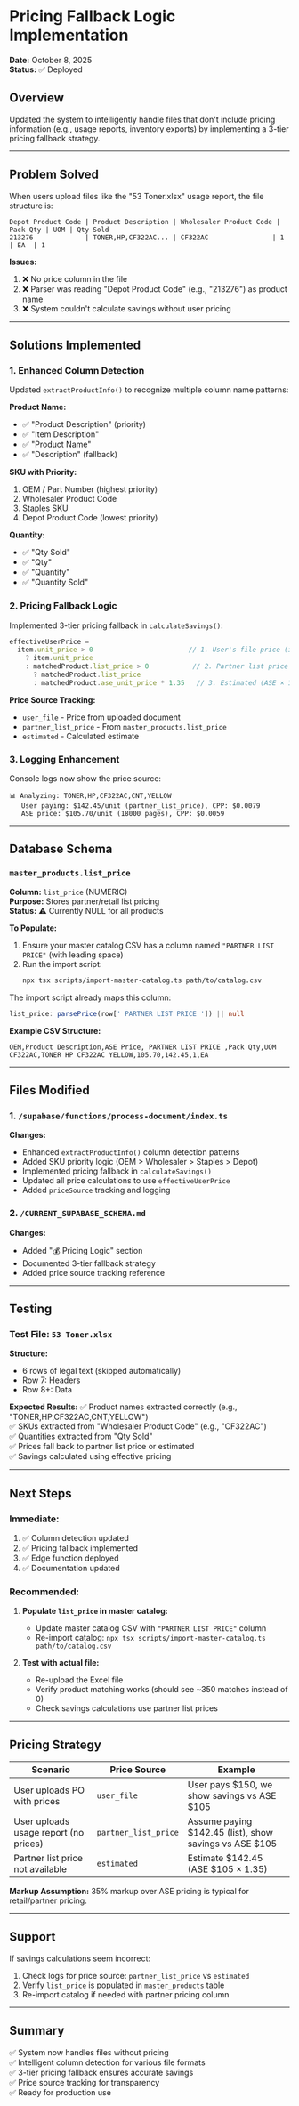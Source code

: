 # Pricing Fallback Logic Implementation

**Date:** October 8, 2025  
**Status:** ✅ Deployed

## Overview

Updated the system to intelligently handle files that don't include pricing information (e.g., usage reports, inventory exports) by implementing a 3-tier pricing fallback strategy.

---

## Problem Solved

When users upload files like the "53 Toner.xlsx" usage report, the file structure is:
```
Depot Product Code | Product Description | Wholesaler Product Code | Pack Qty | UOM | Qty Sold
213276             | TONER,HP,CF322AC... | CF322AC                | 1        | EA  | 1
```

**Issues:**
1. ❌ No price column in the file
2. ❌ Parser was reading "Depot Product Code" (e.g., "213276") as product name
3. ❌ System couldn't calculate savings without user pricing

---

## Solutions Implemented

### 1. Enhanced Column Detection

Updated `extractProductInfo()` to recognize multiple column name patterns:

**Product Name:**
- ✅ "Product Description" (priority)
- ✅ "Item Description"
- ✅ "Product Name"
- ✅ "Description" (fallback)

**SKU with Priority:**
1. OEM / Part Number (highest priority)
2. Wholesaler Product Code
3. Staples SKU
4. Depot Product Code (lowest priority)

**Quantity:**
- ✅ "Qty Sold"
- ✅ "Qty"
- ✅ "Quantity"
- ✅ "Quantity Sold"

### 2. Pricing Fallback Logic

Implemented 3-tier pricing fallback in `calculateSavings()`:

```typescript
effectiveUserPrice = 
  item.unit_price > 0                        // 1. User's file price (if exists)
    ? item.unit_price 
    : matchedProduct.list_price > 0           // 2. Partner list price from catalog
      ? matchedProduct.list_price
      : matchedProduct.ase_unit_price * 1.35   // 3. Estimated (ASE × 135%)
```

**Price Source Tracking:**
- `user_file` - Price from uploaded document
- `partner_list_price` - From `master_products.list_price`
- `estimated` - Calculated estimate

### 3. Logging Enhancement

Console logs now show the price source:
```
📊 Analyzing: TONER,HP,CF322AC,CNT,YELLOW
   User paying: $142.45/unit (partner_list_price), CPP: $0.0079
   ASE price: $105.70/unit (18000 pages), CPP: $0.0059
```

---

## Database Schema

### `master_products.list_price`

**Column:** `list_price` (NUMERIC)  
**Purpose:** Stores partner/retail list pricing  
**Status:** ⚠️ Currently NULL for all products  

**To Populate:**
1. Ensure your master catalog CSV has a column named `"PARTNER LIST PRICE"` (with leading space)
2. Run the import script:
   ```bash
   npx tsx scripts/import-master-catalog.ts path/to/catalog.csv
   ```

The import script already maps this column:
```typescript
list_price: parsePrice(row[' PARTNER LIST PRICE ']) || null
```

**Example CSV Structure:**
```
OEM,Product Description,ASE Price, PARTNER LIST PRICE ,Pack Qty,UOM
CF322AC,TONER HP CF322AC YELLOW,105.70,142.45,1,EA
```

---

## Files Modified

### 1. `/supabase/functions/process-document/index.ts`

**Changes:**
- Enhanced `extractProductInfo()` column detection patterns
- Added SKU priority logic (OEM > Wholesaler > Staples > Depot)
- Implemented pricing fallback in `calculateSavings()`
- Updated all price calculations to use `effectiveUserPrice`
- Added `priceSource` tracking and logging

### 2. `/CURRENT_SUPABASE_SCHEMA.md`

**Changes:**
- Added "💰 Pricing Logic" section
- Documented 3-tier fallback strategy
- Added price source tracking reference

---

## Testing

### Test File: `53 Toner.xlsx`

**Structure:**
- 6 rows of legal text (skipped automatically)
- Row 7: Headers
- Row 8+: Data

**Expected Results:**
✅ Product names extracted correctly (e.g., "TONER,HP,CF322AC,CNT,YELLOW")  
✅ SKUs extracted from "Wholesaler Product Code" (e.g., "CF322AC")  
✅ Quantities extracted from "Qty Sold"  
✅ Prices fall back to partner list price or estimated  
✅ Savings calculated using effective pricing  

---

## Next Steps

### Immediate:
1. ✅ Column detection updated
2. ✅ Pricing fallback implemented
3. ✅ Edge function deployed
4. ✅ Documentation updated

### Recommended:
1. **Populate `list_price` in master catalog:**
   - Update master catalog CSV with `"PARTNER LIST PRICE"` column
   - Re-import catalog: `npx tsx scripts/import-master-catalog.ts path/to/catalog.csv`

2. **Test with actual file:**
   - Re-upload the Excel file
   - Verify product matching works (should see ~350 matches instead of 0)
   - Check savings calculations use partner list prices

---

## Pricing Strategy

| Scenario | Price Source | Example |
|----------|--------------|---------|
| User uploads PO with prices | `user_file` | User pays $150, we show savings vs ASE $105 |
| User uploads usage report (no prices) | `partner_list_price` | Assume paying $142.45 (list), show savings vs ASE $105 |
| Partner list price not available | `estimated` | Estimate $142.45 (ASE $105 × 1.35) |

**Markup Assumption:** 35% markup over ASE pricing is typical for retail/partner pricing.

---

## Support

If savings calculations seem incorrect:
1. Check logs for price source: `partner_list_price` vs `estimated`
2. Verify `list_price` is populated in `master_products` table
3. Re-import catalog if needed with partner pricing column

---

## Summary

✅ System now handles files without pricing  
✅ Intelligent column detection for various file formats  
✅ 3-tier pricing fallback ensures accurate savings  
✅ Price source tracking for transparency  
✅ Ready for production use  

